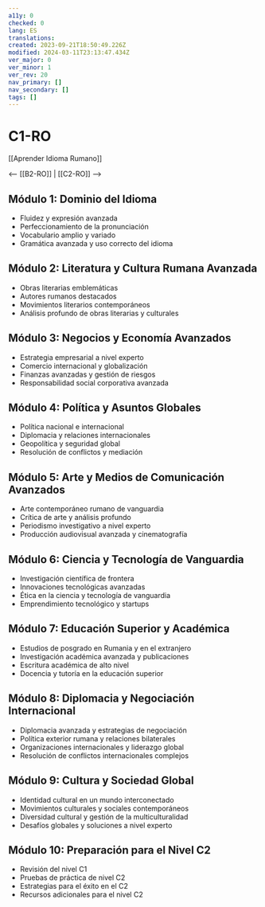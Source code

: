 ```yaml
---
a11y: 0
checked: 0
lang: ES
translations: 
created: 2023-09-21T18:50:49.226Z
modified: 2024-03-11T23:13:47.434Z
ver_major: 0
ver_minor: 1
ver_rev: 20
nav_primary: []
nav_secondary: []
tags: []
---
```

# C1-RO

[[Aprender Idioma Rumano]]

<-- [[B2-RO]] | [[C2-RO]] -->

## Módulo 1: Dominio del Idioma

- Fluidez y expresión avanzada
- Perfeccionamiento de la pronunciación
- Vocabulario amplio y variado
- Gramática avanzada y uso correcto del idioma

## Módulo 2: Literatura y Cultura Rumana Avanzada

- Obras literarias emblemáticas
- Autores rumanos destacados
- Movimientos literarios contemporáneos
- Análisis profundo de obras literarias y culturales

## Módulo 3: Negocios y Economía Avanzados

- Estrategia empresarial a nivel experto
- Comercio internacional y globalización
- Finanzas avanzadas y gestión de riesgos
- Responsabilidad social corporativa avanzada

## Módulo 4: Política y Asuntos Globales

- Política nacional e internacional
- Diplomacia y relaciones internacionales
- Geopolítica y seguridad global
- Resolución de conflictos y mediación

## Módulo 5: Arte y Medios de Comunicación Avanzados

- Arte contemporáneo rumano de vanguardia
- Crítica de arte y análisis profundo
- Periodismo investigativo a nivel experto
- Producción audiovisual avanzada y cinematografía

## Módulo 6: Ciencia y Tecnología de Vanguardia

- Investigación científica de frontera
- Innovaciones tecnológicas avanzadas
- Ética en la ciencia y tecnología de vanguardia
- Emprendimiento tecnológico y startups

## Módulo 7: Educación Superior y Académica

- Estudios de posgrado en Rumania y en el extranjero
- Investigación académica avanzada y publicaciones
- Escritura académica de alto nivel
- Docencia y tutoría en la educación superior

## Módulo 8: Diplomacia y Negociación Internacional

- Diplomacia avanzada y estrategias de negociación
- Política exterior rumana y relaciones bilaterales
- Organizaciones internacionales y liderazgo global
- Resolución de conflictos internacionales complejos

## Módulo 9: Cultura y Sociedad Global

- Identidad cultural en un mundo interconectado
- Movimientos culturales y sociales contemporáneos
- Diversidad cultural y gestión de la multiculturalidad
- Desafíos globales y soluciones a nivel experto

## Módulo 10: Preparación para el Nivel C2

- Revisión del nivel C1
- Pruebas de práctica de nivel C2
- Estrategias para el éxito en el C2
- Recursos adicionales para el nivel C2

